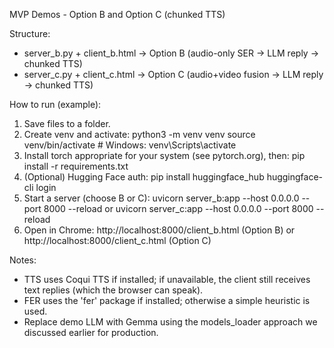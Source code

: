 
MVP Demos - Option B and Option C (chunked TTS)

Structure:
- server_b.py + client_b.html -> Option B (audio-only SER -> LLM reply -> chunked TTS)
- server_c.py + client_c.html -> Option C (audio+video fusion -> LLM reply -> chunked TTS)

How to run (example):
1. Save files to a folder.
2. Create venv and activate:
   python3 -m venv venv
   source venv/bin/activate   # Windows: venv\\Scripts\\activate
3. Install torch appropriate for your system (see pytorch.org), then:
   pip install -r requirements.txt
4. (Optional) Hugging Face auth:
   pip install huggingface_hub
   huggingface-cli login
5. Start a server (choose B or C):
   uvicorn server_b:app --host 0.0.0.0 --port 8000 --reload
   or
   uvicorn server_c:app --host 0.0.0.0 --port 8000 --reload
6. Open in Chrome:
   http://localhost:8000/client_b.html  (Option B)
   or
   http://localhost:8000/client_c.html  (Option C)

Notes:
- TTS uses Coqui TTS if installed; if unavailable, the client still receives text replies (which the browser can speak).
- FER uses the 'fer' package if installed; otherwise a simple heuristic is used.
- Replace demo LLM with Gemma using the models_loader approach we discussed earlier for production.
